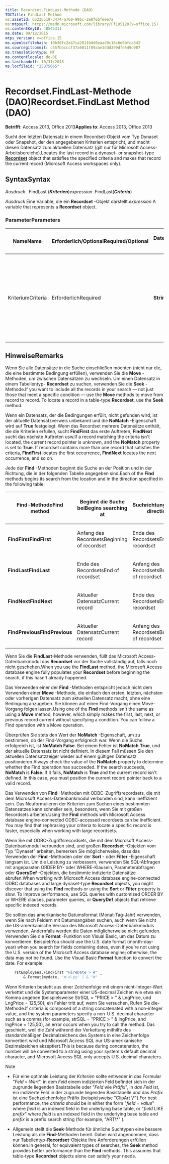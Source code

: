 ```yaml
---
title: Recordset.FindLast-Methode (DAO)
TOCTitle: FindLast Method
ms:assetid: 65236519-3474-a760-99bc-2e8f6bfeee7a
ms:mtpsurl: https://msdn.microsoft.com/library/Ff195128(v=office.15)
ms:contentKeyID: 48545311
ms.date: 09/18/2015
mtps_version: v=office.15
ms.openlocfilehash: 10b30fc2e47ca2811bdd0eaad9c18c6e9bfca342
ms.sourcegitcommit: c557bbcccf37a6011f89aae1ddd399dfe549d087
ms.translationtype: MT
ms.contentlocale: de-DE
ms.lasthandoff: 10/31/2018
ms.locfileid: "25875665"
---
```

# <a name="recordsetfindlast-method-dao"></a><span data-ttu-id="ab523-102">Recordset.FindLast-Methode (DAO)</span><span class="sxs-lookup"><span data-stu-id="ab523-102">Recordset.FindLast Method (DAO)</span></span>


<span data-ttu-id="ab523-103">**Betrifft**: Access 2013, Office 2013</span><span class="sxs-lookup"><span data-stu-id="ab523-103">**Applies to**: Access 2013, Office 2013</span></span>

<span data-ttu-id="ab523-104">Sucht den letzten Datensatz in einem Recordset-Objekt vom Typ Dynaset oder Snapshot, der den angegebenen Kriterien entspricht, und macht diesen Datensatz zum aktuellen Datensatz (gilt nur für Microsoft Access-Arbeitsbereiche).</span><span class="sxs-lookup"><span data-stu-id="ab523-104">Locates the last record in a dynaset- or snapshot-type **[Recordset](recordset-object-dao.md)** object that satisfies the specified criteria and makes that record the current record (Microsoft Access workspaces only).</span></span>

## <a name="syntax"></a><span data-ttu-id="ab523-105">Syntax</span><span class="sxs-lookup"><span data-stu-id="ab523-105">Syntax</span></span>

<span data-ttu-id="ab523-106">*Ausdruck* . FindLast (***Kriterien***)</span><span class="sxs-lookup"><span data-stu-id="ab523-106">*expression* .FindLast(***Criteria***)</span></span>

<span data-ttu-id="ab523-107">*Ausdruck* Eine Variable, die ein **Recordset** -Objekt darstellt.</span><span class="sxs-lookup"><span data-stu-id="ab523-107">*expression* A variable that represents a **Recordset** object.</span></span>

### <a name="parameters"></a><span data-ttu-id="ab523-108">Parameter</span><span class="sxs-lookup"><span data-stu-id="ab523-108">Parameters</span></span>

<table>
<colgroup>
<col style="width: 25%" />
<col style="width: 25%" />
<col style="width: 25%" />
<col style="width: 25%" />
</colgroup>
<thead>
<tr class="header">
<th><p><span data-ttu-id="ab523-109">Name</span><span class="sxs-lookup"><span data-stu-id="ab523-109">Name</span></span></p></th>
<th><p><span data-ttu-id="ab523-110">Erforderlich/Optional</span><span class="sxs-lookup"><span data-stu-id="ab523-110">Required/Optional</span></span></p></th>
<th><p><span data-ttu-id="ab523-111">Datentyp</span><span class="sxs-lookup"><span data-stu-id="ab523-111">Data Type</span></span></p></th>
<th><p><span data-ttu-id="ab523-112">Beschreibung</span><span class="sxs-lookup"><span data-stu-id="ab523-112">Description</span></span></p></th>
</tr>
</thead>
<tbody>
<tr class="odd">
<td><p><span data-ttu-id="ab523-113">Kriterium</span><span class="sxs-lookup"><span data-stu-id="ab523-113">Criteria</span></span></p></td>
<td><p><span data-ttu-id="ab523-114">Erforderlich</span><span class="sxs-lookup"><span data-stu-id="ab523-114">Required</span></span></p></td>
<td><p><span data-ttu-id="ab523-115"><strong>String</strong></span><span class="sxs-lookup"><span data-stu-id="ab523-115"><strong>String</strong></span></span></p></td>
<td><p><span data-ttu-id="ab523-p101">Eine Zeichenfolge, die zum Suchen des Datensatzes verwendet wird. Sie ähnelt der WHERE-Klausel in einer SQL-Anweisung, allerdings ohne das Wort WHERE.</span><span class="sxs-lookup"><span data-stu-id="ab523-p101">A String used to locate the record. It is like the WHERE clause in an SQL statement, but without the word WHERE.</span></span></p></td>
</tr>
</tbody>
</table>


## <a name="remarks"></a><span data-ttu-id="ab523-118">Hinweise</span><span class="sxs-lookup"><span data-stu-id="ab523-118">Remarks</span></span>

<span data-ttu-id="ab523-p102">Wenn Sie alle Datensätze in die Suche einschließen möchten (nicht nur die, die eine bestimmte Bedingung erfüllen), verwenden Sie die **Move** -Methoden, um zwischen Datensätzen zu wechseln. Um einen Datensatz in einem Tabellentyp- **Recordset** zu suchen, verwenden Sie die **Seek** -Methode.</span><span class="sxs-lookup"><span data-stu-id="ab523-p102">If you want to include all the records in your search — not just those that meet a specific condition — use the **Move** methods to move from record to record. To locate a record in a table-type **Recordset**, use the **Seek** method.</span></span>

<span data-ttu-id="ab523-p103">Wenn ein Datensatz, der die Bedingungen erfüllt, nicht gefunden wird, ist der aktuelle Datensatzverweis unbekannt und die **NoMatch** -Eigenschaft wird auf **True** festgelegt. Wenn das Recordset mehrere Datensätze enthält, die die Kriterien erfüllen, sucht **FindFirst** das erste Auftreten, **FindNext** sucht das nächste Auftreten usw.</span><span class="sxs-lookup"><span data-stu-id="ab523-p103">If a record matching the criteria isn't located, the current record pointer is unknown, and the **NoMatch** property is set to **True**. If recordset contains more than one record that satisfies the criteria, **FindFirst** locates the first occurrence, **FindNext** locates the next occurrence, and so on.</span></span>

<span data-ttu-id="ab523-123">Jede der **Find** -Methoden beginnt die Suche an der Position und in der Richtung, die in der folgenden Tabelle angegeben sind.</span><span class="sxs-lookup"><span data-stu-id="ab523-123">Each of the **Find** methods begins its search from the location and in the direction specified in the following table.</span></span>

<table>
<colgroup>
<col style="width: 33%" />
<col style="width: 33%" />
<col style="width: 33%" />
</colgroup>
<thead>
<tr class="header">
<th><p><span data-ttu-id="ab523-124">Find-Methode</span><span class="sxs-lookup"><span data-stu-id="ab523-124">Find method</span></span></p></th>
<th><p><span data-ttu-id="ab523-125">Beginnt die Suche bei</span><span class="sxs-lookup"><span data-stu-id="ab523-125">Begins searching at</span></span></p></th>
<th><p><span data-ttu-id="ab523-126">Suchrichtung</span><span class="sxs-lookup"><span data-stu-id="ab523-126">Search direction</span></span></p></th>
</tr>
</thead>
<tbody>
<tr class="odd">
<td><p><span data-ttu-id="ab523-127"><strong>FindFirst</strong></span><span class="sxs-lookup"><span data-stu-id="ab523-127"><strong>FindFirst</strong></span></span></p></td>
<td><p><span data-ttu-id="ab523-128">Anfang des Recordsets</span><span class="sxs-lookup"><span data-stu-id="ab523-128">Beginning of recordset</span></span></p></td>
<td><p><span data-ttu-id="ab523-129">Ende des Recordsets</span><span class="sxs-lookup"><span data-stu-id="ab523-129">End of recordset</span></span></p></td>
</tr>
<tr class="even">
<td><p><span data-ttu-id="ab523-130"><strong>FindLast</strong></span><span class="sxs-lookup"><span data-stu-id="ab523-130"><strong>FindLast</strong></span></span></p></td>
<td><p><span data-ttu-id="ab523-131">Ende des Recordsets</span><span class="sxs-lookup"><span data-stu-id="ab523-131">End of recordset</span></span></p></td>
<td><p><span data-ttu-id="ab523-132">Anfang des Recordsets</span><span class="sxs-lookup"><span data-stu-id="ab523-132">Beginning of recordset</span></span></p></td>
</tr>
<tr class="odd">
<td><p><span data-ttu-id="ab523-133"><strong>FindNext</strong></span><span class="sxs-lookup"><span data-stu-id="ab523-133"><strong>FindNext</strong></span></span></p></td>
<td><p><span data-ttu-id="ab523-134">Aktueller Datensatz</span><span class="sxs-lookup"><span data-stu-id="ab523-134">Current record</span></span></p></td>
<td><p><span data-ttu-id="ab523-135">Ende des Recordsets</span><span class="sxs-lookup"><span data-stu-id="ab523-135">End of recordset</span></span></p></td>
</tr>
<tr class="even">
<td><p><span data-ttu-id="ab523-136"><strong>FindPrevious</strong></span><span class="sxs-lookup"><span data-stu-id="ab523-136"><strong>FindPrevious</strong></span></span></p></td>
<td><p><span data-ttu-id="ab523-137">Aktueller Datensatz</span><span class="sxs-lookup"><span data-stu-id="ab523-137">Current record</span></span></p></td>
<td><p><span data-ttu-id="ab523-138">Anfang des Recordsets</span><span class="sxs-lookup"><span data-stu-id="ab523-138">Beginning of recordset</span></span></p></td>
</tr>
</tbody>
</table>


<span data-ttu-id="ab523-139">Wenn Sie die **FindLast**-Methode verwenden, füllt das Microsoft Access-Datenbankmodul das **Recordset** vor der Suche vollständig auf, falls noch nicht geschehen.</span><span class="sxs-lookup"><span data-stu-id="ab523-139">When you use the **FindLast** method, the Microsoft Access database engine fully populates your **Recordset** before beginning the search, if this hasn't already happened.</span></span>

<span data-ttu-id="ab523-p104">Das Verwenden einer der **Find** -Methoden entspricht jedoch nicht dem Verwenden einer **Move** -Methode, die einfach den ersten, letzten, nächsten oder vorherigen Datensatz zum aktuellen Datensatz macht, ohne eine Bedingung anzugeben. Sie können auf einen Find-Vorgang einen Move-Vorgang folgen lassen.</span><span class="sxs-lookup"><span data-stu-id="ab523-p104">Using one of the **Find** methods isn't the same as using a **Move** method, however, which simply makes the first, last, next, or previous record current without specifying a condition. You can follow a Find operation with a Move operation.</span></span>

<span data-ttu-id="ab523-p105">Überprüfen Sie stets den Wert der **NoMatch** -Eigenschaft, um zu bestimmen, ob der Find-Vorgang erfolgreich war. Wenn die Suche erfolgreich ist, ist **NoMatch** **False**. Bei einem Fehler ist **NoMatch** **True**, und der aktuelle Datensatz ist nicht definiert. In diesem Fall müssen Sie den aktuellen Datensatzzeiger wieder auf einem gültigen Datensatz positionieren.</span><span class="sxs-lookup"><span data-stu-id="ab523-p105">Always check the value of the **NoMatch** property to determine whether the Find operation has succeeded. If the search succeeds, **NoMatch** is **False**. If it fails, **NoMatch** is **True** and the current record isn't defined. In this case, you must position the current record pointer back to a valid record.</span></span>

<span data-ttu-id="ab523-p106">Das Verwenden von **Find** -Methoden mit ODBC-Zugriffsrecordsets, die mit dem Microsoft Access-Datenbankmodul verbunden sind, kann ineffizient sein. Das Neuformulieren der Kriterien zum Suchen eines bestimmten Datensatzes kann schneller sein, besonders, wenn Sie mit großen Recordsets arbeiten.</span><span class="sxs-lookup"><span data-stu-id="ab523-p106">Using the **Find** methods with Microsoft Access database engine-connected ODBC-accessed recordsets can be inefficient. You may find that rephrasing your criteria to locate a specific record is faster, especially when working with large recordsets.</span></span>

<span data-ttu-id="ab523-p107">Wenn Sie mit ODBC-Zugriffsrecordsets, die mit dem Microsoft Access-Datenbankmodul verbunden sind, und großen **Recordset** -Objekten vom Typ "Dynaset" arbeiten, bemerken Sie möglicherweise, dass das Verwenden der **Find** -Methoden oder der **Sort** - oder **Filter** -Eigenschaft langsam ist. Um die Leistung zu verbessern, verwenden Sie SQL-Abfragen mit angepassten ORDER BY- oder WHERE-Klauseln, Parameterabfragen oder **QueryDef** -Objekten, die bestimmte indizierte Datensätze abrufen.</span><span class="sxs-lookup"><span data-stu-id="ab523-p107">When working with Microsoft Access database engine-connected ODBC databases and large dynaset-type **Recordset** objects, you might discover that using the **Find** methods or using the **Sort** or **Filter** property is slow. To improve performance, use SQL queries with customized ORDER BY or WHERE clauses, parameter queries, or **QueryDef** objects that retrieve specific indexed records.</span></span>

<span data-ttu-id="ab523-p108">Sie sollten das amerikanische Datumsformat (Monat-Tag-Jahr) verwenden, wenn Sie nach Feldern mit Datumsangaben suchen, auch wenn Sie nicht die US-amerikanische Version des Microsoft Access-Datenbankmoduls verwenden. Andernfalls werden die Daten möglicherweise nicht gefunden. Verwenden Sie die **Format** -Funktion von Visual Basic, um das Datum zu konvertieren. Beispiel:</span><span class="sxs-lookup"><span data-stu-id="ab523-p108">You should use the U.S. date format (month-day-year) when you search for fields containing dates, even if you're not using the U.S. version of the Microsoft Access database engine; otherwise, the data may not be found. Use the Visual Basic **Format** function to convert the date. For example:</span></span>

```vb
    rstEmployees.FindFirst "HireDate > #" _ 
        & Format(mydate, 'm-d-yy' ) & "#" 
```

<span data-ttu-id="ab523-153">Wenn Kriterien besteht aus einer Zeichenfolge mit einem nicht-Integer-Wert verkettet und die Systemparameter einer US-decimal Zeichen wie etwa ein Komma angeben (beispielsweise StrSQL = "PRICE \> " & LngPrice, und LngPrice = 125,50), ein Fehler tritt auf, wenn Sie versuchen, Rufen Sie die-Methode.</span><span class="sxs-lookup"><span data-stu-id="ab523-153">If criteria is composed of a string concatenated with a non-integer value, and the system parameters specify a non-U.S. decimal character such as a comma (for example, strSQL = "PRICE \> " & lngPrice, and lngPrice = 125,50), an error occurs when you try to call the method.</span></span> <span data-ttu-id="ab523-154">Das geschieht, weil die Zahl während der Verkettung mithilfe des standardmäßigen Dezimalzeichens des Systems in eine Zeichenfolge konvertiert wird und Microsoft Access SQL nur US-amerikanische Dezimalzeichen akzeptiert.</span><span class="sxs-lookup"><span data-stu-id="ab523-154">This is because during concatenation, the number will be converted to a string using your system's default decimal character, and Microsoft Access SQL only accepts U.S. decimal characters.</span></span>


> [!NOTE]
> <UL>
> <LI>
> <P><span data-ttu-id="ab523-155">Für eine optimale Leistung der <EM>Kriterien</EM> sollte entweder in das Formular "<EM>Feld</EM> = <EM>Wert</EM>", in dem <EM>Feld</EM> einem indizierten Feld befindet sich in der zugrunde liegenden Basistabelle oder "<EM>Feld</EM> wie <EM>Präfix</EM>", in <EM>das Feld</EM> ist, ein indizierte Feld in der zugrunde liegenden Basistabelle und das <EM>Präfix</EM> ist eine Suchzeichenfolge Präfix (beispielsweise "ClipArt \*").</span><span class="sxs-lookup"><span data-stu-id="ab523-155">For best performance, the <EM>criteria</EM> should be in either the form "<EM>field</EM> = <EM>value</EM>" where <EM>field</EM> is an indexed field in the underlying base table, or "<EM>field</EM> LIKE <EM>prefix</EM>" where <EM>field</EM> is an indexed field in the underlying base table and <EM>prefix</EM> is a prefix search string (for example, "ART\*" ).</span></span></P>
> <LI>
> <P><span data-ttu-id="ab523-p110">Allgemein stellt die <STRONG>Seek</STRONG>-Methode für ähnliche Suchtypen eine bessere Leistung als die <STRONG>Find</STRONG>-Methoden bereit. Dabei wird angenommen, dass nur Tabellentyp-<STRONG>Recordset</STRONG>-Objekte Ihre Anforderungen erfüllen können.</span><span class="sxs-lookup"><span data-stu-id="ab523-p110">In general, for equivalent types of searches, the <STRONG>Seek</STRONG> method provides better performance than the <STRONG>Find</STRONG> methods. This assumes that table-type <STRONG>Recordset</STRONG> objects alone can satisfy your needs.</span></span></P></LI></UL>


